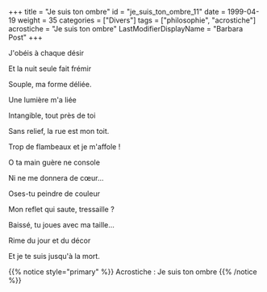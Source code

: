 +++
title = "Je suis ton ombre"
id = "je_suis_ton_ombre_11"
date = 1999-04-19
weight = 35
categories = ["Divers"]
tags = ["philosophie", "acrostiche"]
acrostiche = "Je suis ton ombre"
LastModifierDisplayName = "Barbara Post"
+++

J'obéis à chaque désir

Et la nuit seule fait frémir

Souple, ma forme déliée.

Une lumière m'a liée

Intangible, tout près de toi

Sans relief, la rue est mon toit.

Trop de flambeaux et je m'affole !

O ta main guère ne console

Ni ne me donnera de cœur...

Oses-tu peindre de couleur

Mon reflet qui saute, tressaille ?

Baissé, tu joues avec ma taille...

Rime du jour et du décor

Et je te suis jusqu'à la mort.

{{% notice style="primary" %}}
Acrostiche : Je suis ton ombre
{{% /notice %}}
